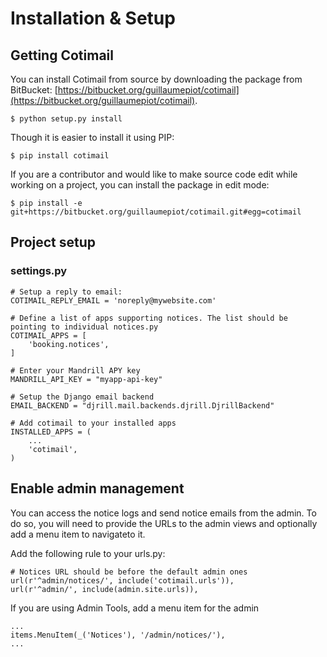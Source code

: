 Installation & Setup
====================

Getting Cotimail
----------------

You can install Cotimail from source by downloading the package from BitBucket: [https://bitbucket.org/guillaumepiot/cotimail](https://bitbucket.org/guillaumepiot/cotimail).

	$ python setup.py install

Though it is easier to install it using PIP:

	$ pip install cotimail

If you are a contributor and would like to make source code edit while working on a project, you can install the package in edit mode:

	$ pip install -e git+https://bitbucket.org/guillaumepiot/cotimail.git#egg=cotimail
	
	
Project setup
-------------

### settings.py

	# Setup a reply to email:
	COTIMAIL_REPLY_EMAIL = 'noreply@mywebsite.com'

	# Define a list of apps supporting notices. The list should be pointing to individual notices.py
	COTIMAIL_APPS = [
		'booking.notices',
	]
		
	# Enter your Mandrill APY key
	MANDRILL_API_KEY = "myapp-api-key"
		
	# Setup the Django email backend
	EMAIL_BACKEND = "djrill.mail.backends.djrill.DjrillBackend"

	# Add cotimail to your installed apps
	INSTALLED_APPS = (
		...
	    'cotimail',
	)

Enable admin management
-----------------------

You can access the notice logs and send notice emails from the admin. To do so, you will need to provide the URLs to the admin views and optionally add a menu item to navigateto it.

Add the following rule to your urls.py:

	# Notices URL should be before the default admin ones
	url(r'^admin/notices/', include('cotimail.urls')),
	url(r'^admin/', include(admin.site.urls)),

If you are using Admin Tools, add a menu item for the admin

	...
	items.MenuItem(_('Notices'), '/admin/notices/'),
	...

